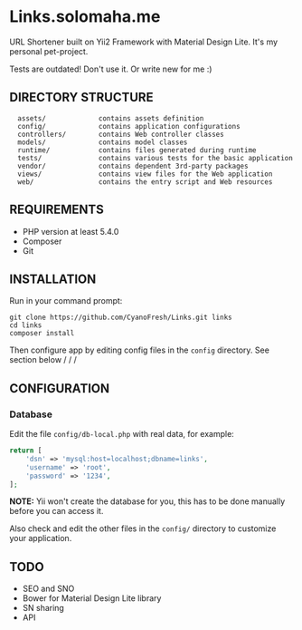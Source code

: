 Links.solomaha.me
============================

URL Shortener built on Yii2 Framework with Material Design Lite. It's my personal pet-project.

Tests are outdated! Don't use it. Or write new for me :)

DIRECTORY STRUCTURE
-------------------

      assets/             contains assets definition
      config/             contains application configurations
      controllers/        contains Web controller classes
      models/             contains model classes
      runtime/            contains files generated during runtime
      tests/              contains various tests for the basic application
      vendor/             contains dependent 3rd-party packages
      views/              contains view files for the Web application
      web/                contains the entry script and Web resources



REQUIREMENTS
------------

* PHP version at least 5.4.0
* Composer
* Git


INSTALLATION
------------

Run in your command prompt:

~~~
git clone https://github.com/CyanoFresh/Links.git links
cd links
composer install
~~~

Then configure app by editing config files in the `config` directory. See section below \/ \/ \/

CONFIGURATION
-------------

### Database

Edit the file `config/db-local.php` with real data, for example:

```php
return [
    'dsn' => 'mysql:host=localhost;dbname=links',
    'username' => 'root',
    'password' => '1234',
];
```

**NOTE:** Yii won't create the database for you, this has to be done manually before you can access it.

Also check and edit the other files in the `config/` directory to customize your application.

TODO
-------------

* SEO and SNO
* Bower for Material Design Lite library
* SN sharing
* API
